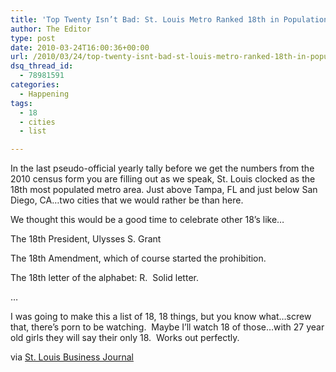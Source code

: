 ```yaml
---
title: 'Top Twenty Isn’t Bad: St. Louis Metro Ranked 18th in Population'
author: The Editor
type: post
date: 2010-03-24T16:00:36+00:00
url: /2010/03/24/top-twenty-isnt-bad-st-louis-metro-ranked-18th-in-population/
dsq_thread_id:
  - 78981591
categories:
  - Happening
tags:
  - 18
  - cities
  - list

---
```

[<img class="alignright size-full wp-image-3679" title="18" src="http://punchingkitty.com/wp-content/uploads/2010/03/18.jpeg?filter=resize&w=200" alt="" srcset="http://media.punchingkitty.com/wordpress/2010/03/18.jpeg 500w, http://media.punchingkitty.com/wordpress/2010/03/18-150x150.jpg 150w, http://media.punchingkitty.com/wordpress/2010/03/18-300x300.jpg 300w, http://media.punchingkitty.com/wordpress/2010/03/18-50x50.jpg 50w" sizes="(max-width: 500px) 100vw, 500px" />][1]In the last pseudo-official yearly tally before we get the numbers from the 2010 census form you are filling out as we speak, St. Louis clocked as the 18th most populated metro area. Just above Tampa, FL and just below San Diego, CA&#8230;two cities that we would rather be than here.

We thought this would be a good time to celebrate other 18&#8217;s like&#8230;

The 18th President, Ulysses S. Grant

The 18th Amendment, which of course started the prohibition.

The 18th letter of the alphabet: R.  Solid letter.

&#8230;

I was going to make this a list of 18, 18 things, but you know what&#8230;screw that, there&#8217;s porn to be watching.  Maybe I&#8217;ll watch 18 of those&#8230;with 27 year old girls they will say their only 18.  Works out perfectly.

via <a href="http://stlouis.bizjournals.com/stlouis/stories/2010/03/22/daily13.html?ed=2010-03-23" target="_blank">St. Louis Business Journal</a>

 [1]: http://punchingkitty.com/wp-content/uploads/2010/03/18.jpeg